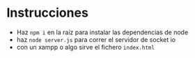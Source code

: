 # Instrucciones
- Haz ``npm i`` en la raíz para instalar las dependencias de node
- haz ``node server.js`` para correr el servidor de socket io
- con un xampp o algo sirve el fichero ``index.html``

